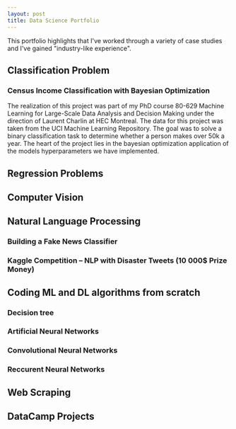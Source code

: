 ```yaml
---
layout: post
title: Data Science Portfolio
---
```


This portfolio highlights that I've worked through a variety of case studies and I've gained "industry-like experience". 

## Classification Problem 

### Census Income Classification with Bayesian Optimization

The realization of this project was part of my PhD course 80-629 Machine Learning for Large-Scale Data Analysis and Decision Making under the direction of Laurent Charlin at HEC Montreal. The data for this project was taken from the UCI Machine Learning Repository. The goal was to solve a binary classification task to determine whether a person makes over 50k a year. The heart of the project lies in the bayesian optimization application of the models hyperparameters we have implemented. 

## Regression Problems

## Computer Vision

## Natural Language Processing

### Building a Fake News Classifier

### Kaggle Competition – NLP with Disaster Tweets (10 000$ Prize Money)

## Coding ML and DL algorithms from scratch

### Decision tree

### Artificial Neural Networks

### Convolutional Neural Networks

### Reccurent Neural Networks

## Web Scraping

## DataCamp Projects

